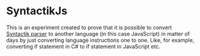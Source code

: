 # SyntactikJs
This is an experiment created to prove that it is possible to convert [Syntactik parser](https://github.com/syntactik/Syntactik/blob/master/Syntactik/Parser.cs)
to another language (in this case JavaScript) in matter of days by just converting language instructions one to one. Like, for example, 
converting if statement in C# to if statement in JavaScript etc.
